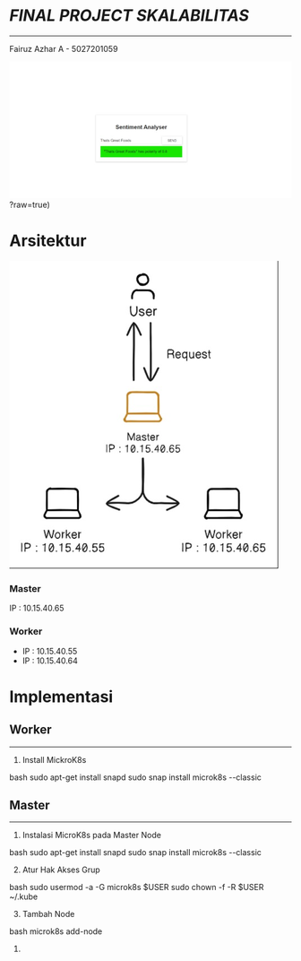 # *FINAL PROJECT SKALABILITAS*

---

Fairuz Azhar A - 5027201059

![alt text](https://github.com/Fairuz205027/FPskalabilitas/blob/main/gambar%202.jpg)?raw=true)


# Arsitektur

![alt text](https://github.com/Fairuz205027/FPskalabilitas/blob/main/gambar%201.jpg?raw=true)

### Master

IP : 10.15.40.65

### Worker

- IP : 10.15.40.55
- IP : 10.15.40.64

# Implementasi

## Worker

---

1. Install MickroK8s

bash
sudo apt-get install snapd
sudo snap install microk8s --classic


## Master

---

1. Instalasi MicroK8s pada Master Node

bash
sudo apt-get install snapd
sudo snap install microk8s --classic


2. Atur Hak Akses Grup

bash
sudo usermod -a -G microk8s $USER
sudo chown -f -R $USER ~/.kube


3. Tambah Node 

bash
microk8s add-node


1.
